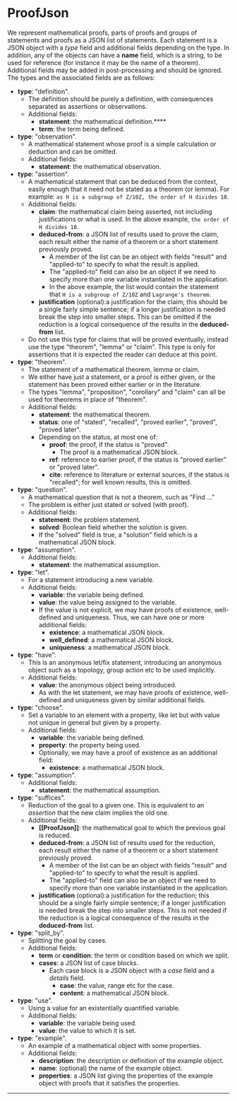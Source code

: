 # ProofJson

We represent mathematical proofs, parts of proofs and groups of statements and proofs as a JSON list of statements.
Each statement is a JSON object with a *type* field and additional fields depending on the type. In addition, any of the objects can have a **name** field, which is a string, to be used for reference (for instance it may be the name of a theorem). Additional fields may be added in post-processing and should be ignored. The types and the associated fields are as follows:
* **type**: "definition". 
  * The definition should be purely a definition, with consequences separated as assertions or observations.
  * Additional fields: 
    * **statement**: the mathematical definition.****
    * **term**: the term being defined.
* **type**: "observation".
  * A mathematical statement whose proof is a simple calculation or deduction and can be omitted.
  * Additional fields: 
    * **statement**: the mathematical observation.
* **type**: "assertion".
  * A mathematical statement that can be deduced from the context, easily enough that it need not be stated as a theorem (or lemma). For example: `as H is a subgroup of Z/10Z, the order of H divides 10`. 
  * Additional fields: 
    * **claim**: the mathematical claim being asserted, not including justifications or what is used. In the above example, `the order of H divides 10`.
    * **deduced-from**: a JSON list of results used to prove the claim, each result either the name of a theorem or a short statement previously proved. 
      * A member of the list can be an object with fields "result" and "applied-to" to specify to what the result is applied.
      * The "applied-to" field can also be an object if we need to specify more than one variable instantiated in the application.
      * In the above example, the list would contain the statement that `H is a subgroup of Z/10Z` and `Lagrange's theorem`.
    * **justification** (optional):a justification for the claim; this should be a single fairly simple sentence; if a longer justification is needed break the step into smaller steps. This can be omitted if the reduction is a logical consequence of the results in the **deduced-from** list.
  * Do not use this type for claims that will be proved eventually, instead use the type "theorem", "lemma" or "claim". This type is only for assertions that it is expected the reader can deduce at this point. 
* **type**: "theorem".
  * The statement of a mathematical theorem, lemma or claim.
  * We either have just a statement, or a proof is either given, or the statement has been proved either earlier or in the literature.
  * The types "lemma", "proposition", "corollary" and "claim" can all be used for theorems in place of "theorem".
  * Additional fields: 
    * **statement**: the mathematical theorem.
    * **status**: one of "stated", "recalled", "proved earlier", "proved", "proved later".
    * Depending on the status, at most one of:
      * **proof**: the proof, if the status is "proved".
        * The proof is a mathematical JSON block.
      * **ref**: reference to earlier proof, if the status is "proved earlier" or "proved later".
      * **cite**: reference to literature or external sources, if the status is "recalled"; for well known results, this is omitted.
* **type**: "question".
  * A mathematical question that is not a theorem, such as "Find ..."
  * The problem is either just stated or solved (with proof).
  * Additional fields: 
    * **statement**: the problem statement.
    * **solved**:  Boolean field whether the solution is given.
    * If the "solved" field is true, a "solution" field which is a mathematical JSON block.
* **type**: "assumption".
  * Additional fields: 
    * **statement**: the mathematical assumption.
* **type**: "let".
  * For a statement introducing a new variable.
  * Additional fields: 
    * **variable**: the variable being defined.
    * **value**: the value being assigned to the variable.
    * If the value is not explicit, we may have proofs of existence, well-defined and uniqueness. Thus, we can have one or more additional fields:
      * **existence**: a mathematical JSON block.
      * **well_defined**: a mathematical JSON block.
      * **uniqueness**: a mathematical JSON block.
* **type**: "have".
  * This is an anonymous let/fix statement, introducing an anonymous object such as a topology, group action etc to be used implicitly.
  * Additional fields: 
    * **value**: the anonymous object being introduced.
    * As with the let statement, we may have proofs of existence, well-defined and uniqueness given by similar additional fields.
* **type**: "choose". 
  * Set a variable to an element with a property, like let but with value not unique in general but given by a property.
  * Additional fields: 
    * **variable**: the variable being defined.
    * **property**: the property being used.
    * Optionally, we may have a proof of existence as an additional field:
      * **existence**: a mathematical JSON block.
* **type**: "assumption".
  * Additional fields: 
    * **statement**: the mathematical assumption.
* **type**: "suffices".
  * Reduction of the goal to a given one. This is equivalent to an *assertion* that the new claim implies the old one.
  * Additional fields: 
    * **[[ProofJson]]**: the mathematical goal to which the previous goal is reduced.
    * **deduced-from**: a JSON list of results used for the reduction, each result either the name of a theorem or a short statement previously proved. 
      * A member of the list can be an object with fields "result" and "applied-to" to specify to what the result is applied.
      * The "applied-to" field can also be an object if we need to specify more than one variable instantiated in the application.
    * **justification** (optional):a justification for the reduction; this should be a single fairly simple sentence; if a longer justification is needed break the step into smaller steps. This is not needed if the reduction is a logical consequence of the results in the **deduced-from** list.
* **type**: "split_by".
  * Splitting the goal by cases.
  * Additional fields: 
    * **term** or **condition**: the term or condition based on which we split.
    * **cases**: a JSON list of case blocks.
      * Each case block is a JSON object with a *case* field and a *details* field.
        * **case**: the value, range etc for the case.
        * **content**: a mathematical JSON block.
* **type**: "use".
  * Using a value for an existentially quantified variable.
  * Additional fields: 
    * **variable**: the variable being used.
    * **value**: the value to which it is set.
* **type**: "example".
  * An example of a mathematical object with some properties.
  * Additional fields: 
    * **description**: the description or definition of the example object.
    * **name**: (optional) the name of the example object.
    * **properties**: a JSON list giving the properties of the example object with proofs that it satisfies the properties.
--------
